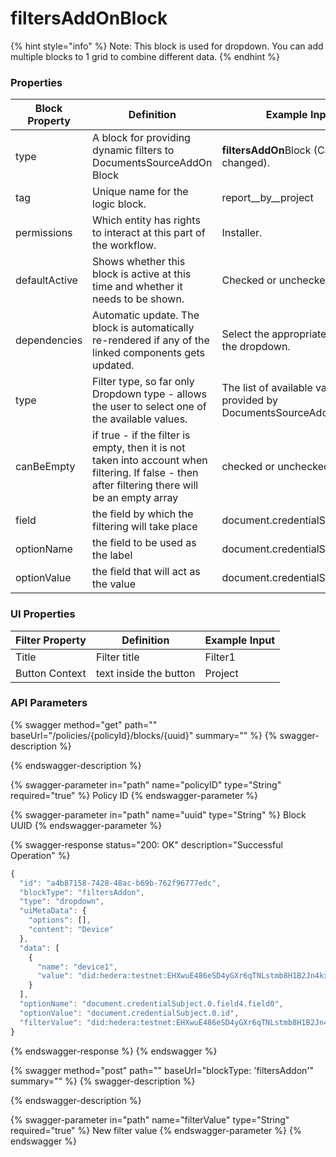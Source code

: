 # filtersAddOnBlock

{% hint style="info" %}
Note: This block is used for dropdown. You can add multiple blocks to 1 grid to combine different data.&#x20;
{% endhint %}

### Properties

| Block Property | Definition                                                                                                                                       | Example Input                                                         |
| -------------- | ------------------------------------------------------------------------------------------------------------------------------------------------ | --------------------------------------------------------------------- |
| type           | A block for providing dynamic filters to DocumentsSourceAddOn Block                                                                              | **filtersAddOn**Block (Can't be changed).                             |
| tag            | Unique name for the logic block.                                                                                                                 | report\__by\__project                                                 |
| permissions    | Which entity has rights to interact at this part of the workflow.                                                                                | Installer.                                                            |
| defaultActive  | Shows whether this block is active at this time and whether it needs to be shown.                                                                | Checked or unchecked.                                                 |
| dependencies   | Automatic update. The block is automatically re-rendered if any of the linked components gets updated.                                           | Select the appropriate block from the dropdown.                       |
| type           | Filter type, so far only Dropdown type - allows the user to select one of the available values.                                                  | The list of available values is provided by DocumentsSourceAddonBlock |
| canBeEmpty     | if true - if the filter is empty, then it is not taken into account when filtering. If false - then after filtering there will be an empty array | checked or unchecked                                                  |
| field          | the field by which the filtering will take place                                                                                                 | document.credentialSubject.0.ref                                      |
| optionName     | the field to be used as the label                                                                                                                | document.credentialSubject.0.id                                       |
| optionValue    | the field that will act as the value                                                                                                             | document.credentialSubject.0.id                                       |

### UI Properties

| Filter Property | Definition             | Example Input |
| --------------- | ---------------------- | ------------- |
| Title           | Filter title           | Filter1       |
| Button Context  | text inside the button | Project       |

### API Parameters

{% swagger method="get" path="" baseUrl="/policies/{policyId}/blocks/{uuid}" summary="" %}
{% swagger-description %}

{% endswagger-description %}

{% swagger-parameter in="path" name="policyID" type="String" required="true" %}
Policy ID
{% endswagger-parameter %}

{% swagger-parameter in="path" name="uuid" type="String" %}
Block UUID
{% endswagger-parameter %}

{% swagger-response status="200: OK" description="Successful Operation" %}
```javascript
{
  "id": "a4b87158-7428-48ac-b69b-762f96777edc",
  "blockType": "filtersAddon",
  "type": "dropdown",
  "uiMetaData": {
    "options": [],
    "content": "Device"
  },
  "data": [
    {
      "name": "device1",
      "value": "did:hedera:testnet:EHXwuE486eSD4yGXr6qTNLstmb8H1B2Jn4kx3PeWZzjv_0.0.1675232535045"
    }
  ],
  "optionName": "document.credentialSubject.0.field4.field0",
  "optionValue": "document.credentialSubject.0.id",
  "filterValue": "did:hedera:testnet:EHXwuE486eSD4yGXr6qTNLstmb8H1B2Jn4kx3PeWZzjv_0.0.1675232535045"
}

```
{% endswagger-response %}
{% endswagger %}

{% swagger method="post" path="" baseUrl="blockType: 'filtersAddon'" summary="" %}
{% swagger-description %}

{% endswagger-description %}

{% swagger-parameter in="path" name="filterValue" type="String" required="true" %}
New filter value
{% endswagger-parameter %}
{% endswagger %}

